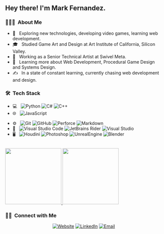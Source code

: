 

<h2> Hey there! I'm Mark Fernandez.</h2>

<h3> 👨🏻‍💻 &nbsp;About Me </h3>

- 🤔 &nbsp; Exploring new technologies, developing video games, learning web development.
- 🎓 &nbsp; Studied Game Art and Design at Art Institute of California, Silicon Valley.
- 💼 &nbsp; Working as a Senior Technical Artist at Swivel Meta.
- 🌱 &nbsp; Learning more about Web Development, Procedural Game Design and Systems Design.
- ✍️ &nbsp; In a state of constant learning, currently chasing web development and design.

<h3> 🛠 &nbsp;Tech Stack</h3>

- 💻 &nbsp;
  ![Python](https://img.shields.io/badge/-Python-333333?style=flat&logo=python)
  ![C#](https://img.shields.io/badge/C%23-333333?style=flat&logo=c-sharp&logoColor=007396)
  ![C++](https://img.shields.io/badge/-C++-333333?style=flat&logo=C%2B%2B&logoColor=00599C)
- 🌐 &nbsp;
  ![JavaScript](https://img.shields.io/badge/-JavaScript-333333?style=flat&logo=javascript)
<!--   ![HTML5](https://img.shields.io/badge/-HTML5-333333?style=flat&logo=HTML5)
  ![CSS](https://img.shields.io/badge/-CSS-333333?style=flat&logo=CSS3&logoColor=1572B6)
  ![Bootstrap](https://img.shields.io/badge/-Bootstrap-333333?style=flat&logo=bootstrap&logoColor=563D7C)
  ![Node.js](https://img.shields.io/badge/-Node.js-333333?style=flat&logo=node.js)
  ![React](https://img.shields.io/badge/-React-333333?style=flat&logo=react)
- 🛢 &nbsp;
  ![MySQL](https://img.shields.io/badge/-MySQL-333333?style=flat&logo=mysql)
  ![MongoDB](https://img.shields.io/badge/-MongoDB-333333?style=flat&logo=mongodb) -->
- ⚙️ &nbsp;
  ![Git](https://img.shields.io/badge/-Git-333333?style=flat&logo=git)
  ![GitHub](https://img.shields.io/badge/-GitHub-333333?style=flat&logo=github)
  ![Perforce](https://img.shields.io/badge/-Perforce-333333?style=flat&logo=perforce)
  ![Markdown](https://img.shields.io/badge/-Markdown-333333?style=flat&logo=markdown)
- 🔧 &nbsp;
  ![Visual Studio Code](https://img.shields.io/badge/-Visual%20Studio%20Code-333333?style=flat&logo=visual-studio-code&logoColor=007ACC)
  ![JetBrains Rider](https://img.shields.io/badge/Rider-333333?style=flat&logo=rider)
  ![Visual Studio](https://img.shields.io/badge/Visual_Studio-333333?style=flat&logo=visualstudio&logoColor=2C2255)
- 🖥 &nbsp;
  ![Houdini](https://img.shields.io/badge/-Houdini-333333?style=flat&logo=houdini)
  ![Photoshop](https://img.shields.io/badge/-Photoshop-333333?style=flat&logo=adobe-photoshop)
  ![UnrealEngine](https://img.shields.io/badge/-Unreal%20Engine-333333?style=flat&logo=unrealengine)
  ![Blender](https://img.shields.io/badge/-Blender-333333?style=flat&logo=blender)

<br/>

<a href="https://github.com/mfernandez4">
  <img height="180em" src="https://github-readme-stats.vercel.app/api?username=mfernandez4&theme=dark&show_icons=true&include_all_commits=true&count_private=true" />
  <img height="180em" src="https://github-readme-stats.vercel.app/api/top-langs/?username=mfernandez4&theme=dark&layout=compact&langs_count=10" />
</a>

<br/>

<h3> 🤝🏻 &nbsp;Connect with Me </h3>

<p align="center">
<a href="https://www.sweetpixeldreams.dev/"><img alt="Website" src="https://img.shields.io/badge/Website-www.sweetpixeldreams.dev-blue?style=flat-square&logo=google-chrome"></a>
<a href="https://www.linkedin.com/in/mark-fernandez/"><img alt="LinkedIn" src="https://img.shields.io/badge/LinkedIn-Mark%20Fernandez-blue?style=flat-square&logo=linkedin"></a>
<a href="mailto:mfernandez9190@gmail.com"><img alt="Email" src="https://img.shields.io/badge/Email-mfernandez9190@gmail.com-blue?style=flat-square&logo=gmail"></a>
</p>

